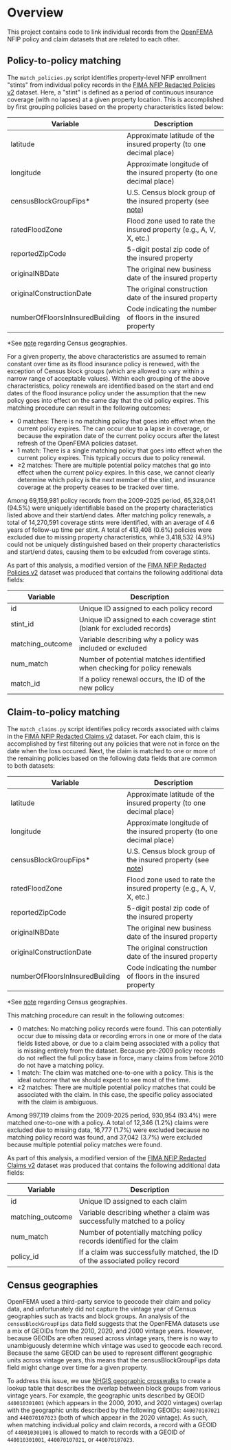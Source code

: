 # Overview
This project contains code to link individual records from the [OpenFEMA](https://www.fema.gov/about/openfema/data-sets#nfip) NFIP policy and claim datasets that are related to each other. 

## Policy-to-policy matching

The `match_policies.py` script identifies property-level NFIP enrollment "stints" from individual policy records in the [FIMA NFIP Redacted Policies v2](https://www.fema.gov/openfema-data-page/fima-nfip-redacted-policies-v2) dataset. Here, a "stint" is defined as a period of continuous insurance coverage (with no lapses) at a given property location. This is accomplished by first grouping policies based on the property characteristics listed below: 

| Variable                        | Description                                                          |
|---------------------------------|----------------------------------------------------------------------|
| latitude                        | Approximate latitude of the insured property (to one decimal place)  |
| longitude                       | Approximate longitude of the insured property (to one decimal place) |
| censusBlockGroupFips\*          | U.S. Census block group of the insured property (see [note](https://github.com/UNC-Cofires/NFIP-policy-matching#census-geographies)) |
| ratedFloodZone                  | Flood zone used to rate the insured property (e.g., A, V, X, etc.)   |
| reportedZipCode                 | 5-digit postal zip code of the insured property                      |
| originalNBDate                  | The original new business date of the insured property               |
| originalConstructionDate        | The original construction date of the insured property               |
| numberOfFloorsInInsuredBuilding | Code indicating the number of floors in the insured property         |

\*See [note](https://github.com/UNC-Cofires/NFIP-policy-matching#census-geographies) regarding Census geographies.

For a given property, the above characteristics are assumed to remain constant over time as its flood insurance policy is renewed, with the exception of Census block groups (which are allowed to vary within a narrow range of acceptable values). Within each grouping of the above characteristics, policy renewals are identified based on the start and end dates of the flood insurance policy under the assumption that the new policy goes into effect on the same day that the old policy expires. This matching procedure can result in the following outcomes: 

- 0 matches: There is no matching policy that goes into effect when the current policy expires. The can occur due to a lapse in coverage, or because the expiration date of the current policy occurs after the latest refresh of the OpenFEMA policies dataset. 
- 1 match: There is a single matching policy that goes into effect when the current policy expires. This typically occurs due to policy renewal. 
- ≥2 matches: There are multiple potential policy matches that go into effect when the current policy expires. In this case, we cannot clearly determine which policy is the next member of the stint, and insurance coverage at the property ceases to be tracked over time.

Among 69,159,981 policy records from the 2009-2025 period, 65,328,041 (94.5%) were uniquely identifiable based on the property characteristics listed above and their start/end dates. After matching policy renewals, a total of 14,270,591 coverage stints were identified, with an average of 4.6 years of follow-up time per stint. A total of 413,408 (0.6%) policies were excluded due to missing property characteristics, while 3,418,532 (4.9%) could not be uniquely distinguished based on their property characteristics and start/end dates, causing them to be exlcuded from coverage stints. 

As part of this analysis, a modified version of the [FIMA NFIP Redacted Policies v2](https://www.fema.gov/openfema-data-page/fima-nfip-redacted-policies-v2) dataset was produced that contains the following additional data fields: 

| Variable         | Description                                                              |
|------------------|--------------------------------------------------------------------------|
| id               | Unique ID assigned to each policy record                                 |
| stint_id         | Unique ID assigned to each coverage stint (blank for excluded records)   |
| matching_outcome | Variable describing why a policy was included or excluded                |
| num_match        | Number of potential matches identified when checking for policy renewals |
| match_id         | If a policy renewal occurs, the ID of the new policy                     |


## Claim-to-policy matching

The `match_claims.py` script identifies policy records associated with claims in the [FIMA NFIP Redacted Claims v2](https://www.fema.gov/openfema-data-page/fima-nfip-redacted-claims-v2) dataset. For each claim, this is accomplished by first filtering out any policies that were not in force on the date when the loss occured. Next, the claim is matched to one or more of the remaining policies based on the following data fields that are common to both datasets: 

| Variable                        | Description                                                          |
|---------------------------------|----------------------------------------------------------------------|
| latitude                        | Approximate latitude of the insured property (to one decimal place)  |
| longitude                       | Approximate longitude of the insured property (to one decimal place) |
| censusBlockGroupFips\*          | U.S. Census block group of the insured property (see [note](https://github.com/UNC-Cofires/NFIP-policy-matching/edit/main/README.md#census-geographies)) |
| ratedFloodZone                  | Flood zone used to rate the insured property (e.g., A, V, X, etc.)   |
| reportedZipCode                 | 5-digit postal zip code of the insured property                      |
| originalNBDate                  | The original new business date of the insured property               |
| originalConstructionDate        | The original construction date of the insured property               |
| numberOfFloorsInInsuredBuilding | Code indicating the number of floors in the insured property         |

\*See [note](https://github.com/UNC-Cofires/NFIP-policy-matching#census-geographies) regarding Census geographies.

This matching procedure can result in the following outcomes: 

- 0 matches: No matching policy records were found. This can potentially occur due to missing data or recording errors in one or more of the data fields listed above, or due to a claim being associated with a policy that is missing entirely from the dataset. Because pre-2009 policy records do not reflect the full policy base in force, many claims from before 2010 do not have a matching policy. 
- 1 match: The claim was matched one-to-one with a policy. This is the ideal outcome that we should expect to see most of the time.  
- ≥2 matches: There are multiple potential policy matches that could be associated with the claim. In this case, the specific policy associated with the claim is ambiguous. 

Among 997,119 claims from the 2009-2025 period, 930,954 (93.4%) were matched one-to-one with a policy. A total of 12,346 (1.2%) claims were excluded due to missing data, 16,777 (1.7%) were excluded because no matching policy record was found, and 37,042 (3.7%) were excluded because multiple potential policy matches were found. 

As part of this analysis, a modified version of the [FIMA NFIP Redacted Claims v2](https://www.fema.gov/openfema-data-page/fima-nfip-redacted-claims-v2) dataset was produced that contains the following additional data fields: 

| Variable         | Description                                                                 |
|------------------|-----------------------------------------------------------------------------|
| id               | Unique ID assigned to each claim                                            |
| matching_outcome | Variable describing whether a claim was successfully matched to a policy    |
| num_match        | Number of potentially matching policy records identified for the claim      |
| policy_id        | If a claim was successfully matched, the ID of the associated policy record |

## Census geographies

OpenFEMA used a third-party service to geocode their claim and policy data, and unfortunately did not capture the vintage year of Census geographies such as tracts and block groups. An analysis of the `censusBlockGroupFips` data field suggests that the OpenFEMA datasets use a mix of GEOIDs from the 2010, 2020, and 2000 vintage years. However, because GEOIDs are often reused across vintage years, there is no way to unambiguously determine which vintage was used to geocode each record. Because the same GEOID can be used to represent different geographic units across vintage years, this means that the censusBlockGroupFips data field might change over time for a given property.

To address this issue, we use [NHGIS geographic crosswalks](https://www.nhgis.org/geographic-crosswalks) to create a lookup table that describes the overlap between block groups from various vintage years. For example, the geographic units described by GEOID `440010301001` (which appears in the 2000, 2010, and 2020 vintages) overlap with the geographic units described by the following GEOIDs: `440070107021` and `440070107023` (both of which appear in the 2020 vintage). As such, when matching individual policy and claim records, a record with a GEOID of `440010301001` is allowed to match to records with a GEOID of `440010301001`, `440070107021`, or `440070107023`. 




